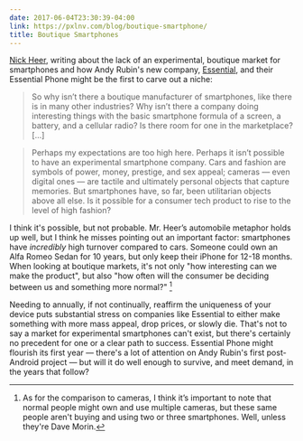```yaml
---
date: 2017-06-04T23:30:39-04:00
link: https://pxlnv.com/blog/boutique-smartphone/
title: Boutique Smartphones
---
```


[Nick Heer][pxlnv], writing about the lack of an experimental, boutique market for smartphones and how Andy Rubin's new company, [Essential], and their Essential Phone might be the first to carve out a niche:

> So why isn’t there a boutique manufacturer of smartphones, like there is in many other industries? Why isn’t there a company doing interesting things with the basic smartphone formula of a screen, a battery, and a cellular radio? Is there room for one in the marketplace? [...] 

> Perhaps my expectations are too high here. Perhaps it isn’t possible to have an experimental smartphone company. Cars and fashion are symbols of power, money, prestige, and sex appeal; cameras — even digital ones — are tactile and ultimately personal objects that capture memories. But smartphones have, so far, been utilitarian objects above all else. Is it possible for a consumer tech product to rise to the level of high fashion?

I think it's possible, but not probable. Mr. Heer’s automobile metaphor holds up well, but I think he misses pointing out an important factor: smartphones have _incredibly_ high turnover compared to cars. Someone could own an Alfa Romeo Sedan for 10 years, but only keep their iPhone for 12-18 months. When looking at boutique markets, it's not only "how interesting can we make the product", but also "how often will the consumer be deciding between us and something more normal?" [^1]

Needing to annually, if not continually, reaffirm the uniqueness of your device puts substantial stress on companies like Essential to either make something with more mass appeal, drop prices, or slowly die. That's not to say a market for experimental smartphones can't exist, but there's certainly no precedent for one or a clear path to success. Essential Phone might flourish its first year — there's a lot of attention on Andy Rubin's first post-Android project — but will it do well enough to survive, and meet demand, in the years that follow? 

[^1]: As for the comparison to cameras, I think it’s important to note that normal people might own and use multiple cameras, but these same people aren't buying and using two or three smartphones. Well, unless they're Dave Morin.


[pxlnv]: https://pxlnv.com/blog/boutique-smartphone/
[essential]: https://www.essential.com/